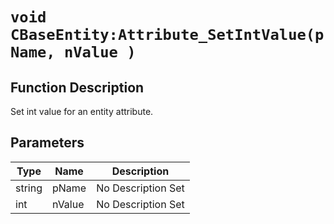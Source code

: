 # `void CBaseEntity:Attribute_SetIntValue(pName, nValue )`
## Function Description
Set int value for an entity attribute.
## Parameters
Type|Name|Description
--|--|--
string|pName|No Description Set
int|nValue|No Description Set
